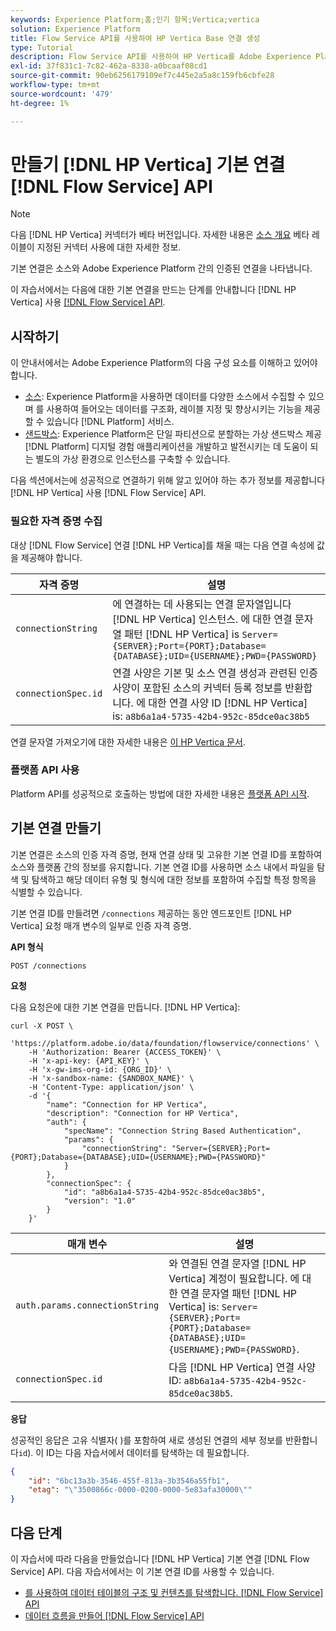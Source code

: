 ```yaml
---
keywords: Experience Platform;홈;인기 항목;Vertica;vertica
solution: Experience Platform
title: Flow Service API를 사용하여 HP Vertica Base 연결 생성
type: Tutorial
description: Flow Service API를 사용하여 HP Vertica를 Adobe Experience Platform에 연결하는 방법을 알아봅니다.
exl-id: 37f831c1-7c82-462a-8338-a0bcaaf08cd1
source-git-commit: 90eb6256179109ef7c445e2a5a8c159fb6cbfe28
workflow-type: tm+mt
source-wordcount: '479'
ht-degree: 1%

---
```


# 만들기 [!DNL HP Vertica] 기본 연결 [!DNL Flow Service] API

>[!NOTE]
>
>다음 [!DNL HP Vertica] 커넥터가 베타 버전입니다. 자세한 내용은 [소스 개요](../../../../home.md#terms-and-conditions) 베타 레이블이 지정된 커넥터 사용에 대한 자세한 정보.

기본 연결은 소스와 Adobe Experience Platform 간의 인증된 연결을 나타냅니다.

이 자습서에서는 다음에 대한 기본 연결을 만드는 단계를 안내합니다 [!DNL HP Vertica] 사용 [[!DNL Flow Service] API](https://www.adobe.io/experience-platform-apis/references/flow-service/).

## 시작하기

이 안내서에서는 Adobe Experience Platform의 다음 구성 요소를 이해하고 있어야 합니다.

* [소스](../../../../home.md): Experience Platform을 사용하면 데이터를 다양한 소스에서 수집할 수 있으며 를 사용하여 들어오는 데이터를 구조화, 레이블 지정 및 향상시키는 기능을 제공할 수 있습니다 [!DNL Platform] 서비스.
* [샌드박스](../../../../../sandboxes/home.md): Experience Platform은 단일 파티션으로 분할하는 가상 샌드박스 제공 [!DNL Platform] 디지털 경험 애플리케이션을 개발하고 발전시키는 데 도움이 되는 별도의 가상 환경으로 인스턴스를 구축할 수 있습니다.

다음 섹션에서는에 성공적으로 연결하기 위해 알고 있어야 하는 추가 정보를 제공합니다 [!DNL HP Vertica] 사용 [!DNL Flow Service] API.

### 필요한 자격 증명 수집

대상 [!DNL Flow Service] 연결 [!DNL HP Vertica]를 채울 때는 다음 연결 속성에 값을 제공해야 합니다.

| 자격 증명 | 설명 |
| ---------- | ----------- |
| `connectionString` | 에 연결하는 데 사용되는 연결 문자열입니다 [!DNL HP Vertica] 인스턴스. 에 대한 연결 문자열 패턴 [!DNL HP Vertica] is `Server={SERVER};Port={PORT};Database={DATABASE};UID={USERNAME};PWD={PASSWORD}` |
| `connectionSpec.id` | 연결 사양은 기본 및 소스 연결 생성과 관련된 인증 사양이 포함된 소스의 커넥터 등록 정보를 반환합니다. 에 대한 연결 사양 ID [!DNL HP Vertica] is: `a8b6a1a4-5735-42b4-952c-85dce0ac38b5` |

연결 문자열 가져오기에 대한 자세한 내용은 [이 HP Vertica 문서](https://www.vertica.com/docs/9.2.x/HTML/Content/Authoring/ConnectingToVertica/ClientJDBC/CreatingAndConfiguringAConnection.htm).

### 플랫폼 API 사용

Platform API를 성공적으로 호출하는 방법에 대한 자세한 내용은 [플랫폼 API 시작](../../../../../landing/api-guide.md).

## 기본 연결 만들기

기본 연결은 소스의 인증 자격 증명, 현재 연결 상태 및 고유한 기본 연결 ID를 포함하여 소스와 플랫폼 간의 정보를 유지합니다. 기본 연결 ID를 사용하면 소스 내에서 파일을 탐색 및 탐색하고 해당 데이터 유형 및 형식에 대한 정보를 포함하여 수집할 특정 항목을 식별할 수 있습니다.

기본 연결 ID를 만들려면 `/connections` 제공하는 동안 엔드포인트 [!DNL HP Vertica] 요청 매개 변수의 일부로 인증 자격 증명.

**API 형식**

```https
POST /connections
```

**요청**

다음 요청은에 대한 기본 연결을 만듭니다. [!DNL HP Vertica]:


```shell
curl -X POST \
    'https://platform.adobe.io/data/foundation/flowservice/connections' \
    -H 'Authorization: Bearer {ACCESS_TOKEN}' \
    -H 'x-api-key: {API_KEY}' \
    -H 'x-gw-ims-org-id: {ORG_ID}' \
    -H 'x-sandbox-name: {SANDBOX_NAME}' \
    -H 'Content-Type: application/json' \
    -d '{
        "name": "Connection for HP Vertica",
        "description": "Connection for HP Vertica",
        "auth": {
            "specName": "Connection String Based Authentication",
            "params": {
                "connectionString": "Server={SERVER};Port={PORT};Database={DATABASE};UID={USERNAME};PWD={PASSWORD}"
            }
        },
        "connectionSpec": {
            "id": "a8b6a1a4-5735-42b4-952c-85dce0ac38b5",
            "version": "1.0"
        }
    }'
```

| 매개 변수 | 설명 |
| --------- | ----------- |
| `auth.params.connectionString` | 와 연결된 연결 문자열 [!DNL HP Vertica] 계정이 필요합니다. 에 대한 연결 문자열 패턴 [!DNL HP Vertica] is: `Server={SERVER};Port={PORT};Database={DATABASE};UID={USERNAME};PWD={PASSWORD}`. |
| `connectionSpec.id` | 다음 [!DNL HP Vertica] 연결 사양 ID: `a8b6a1a4-5735-42b4-952c-85dce0ac38b5`. |

**응답**

성공적인 응답은 고유 식별자( )를 포함하여 새로 생성된 연결의 세부 정보를 반환합니다`id`). 이 ID는 다음 자습서에서 데이터를 탐색하는 데 필요합니다.

```json
{
    "id": "6bc13a3b-3546-455f-813a-3b3546a55fb1",
    "etag": "\"3500866c-0000-0200-0000-5e83afa30000\""
}
```

## 다음 단계

이 자습서에 따라 다음을 만들었습니다 [!DNL HP Vertica] 기본 연결 [!DNL Flow Service] API. 다음 자습서에서는 이 기본 연결 ID를 사용할 수 있습니다.

* [를 사용하여 데이터 테이블의 구조 및 컨텐츠를 탐색합니다. [!DNL Flow Service] API](../../explore/tabular.md)
* [데이터 흐름을 만들어 [!DNL Flow Service] API](../../collect/database-nosql.md)
